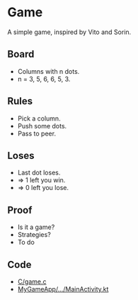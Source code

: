 # Game
A simple game, inspired by Vito and Sorin.

## Board
- Columns with n dots.
- n = 3, 5, 6, 6, 5, 3.

## Rules
- Pick a column.
- Push some dots.
- Pass to peer.

## Loses
- Last dot loses.
- => 1 left you win.
- => 0 left you lose.

## Proof
- Is it a game?
- Strategies?
- To do

## Code
- [C/game.c](C/game.c)
- [MyGameApp/.../MainActivity.kt]()
